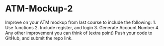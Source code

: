 # ATM-Mockup-2
Improve on your ATM mockup from last course to include the following:     1. Use functions  2. Include register, and login  3. Generate Account Number  4. Any other improvement you can think of (extra point)     Push your code to GitHub, and submit the repo link.   
